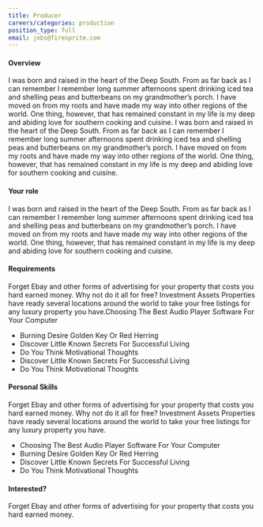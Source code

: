 ```yaml
---
title: Producer
careers/categories: production
position_type: full
email: jobs@firesprite.com
---
```

#### Overview

I was born and raised in the heart of the Deep South. From as far back as I can remember I remember long summer afternoons spent drinking iced tea and shelling peas and butterbeans on my grandmother’s porch. I have moved on from my roots and have made my way into other regions of the world. One thing, however, that has remained constant in my life is my deep and abiding love for southern cooking and cuisine. I was born and raised in the heart of the Deep South. From as far back as I can remember I remember long summer afternoons spent drinking iced tea and shelling peas and butterbeans on my grandmother’s porch. I have moved on from my roots and have made my way into other regions of the world. One thing, however, that has remained constant in my life is my deep and abiding love for southern cooking and cuisine.

#### Your role

I was born and raised in the heart of the Deep South. From as far back as I can remember I remember long summer afternoons spent drinking iced tea and shelling peas and butterbeans on my grandmother’s porch. I have moved on from my roots and have made my way into other regions of the world. One thing, however, that has remained constant in my life is my deep and abiding love for southern cooking and cuisine.

#### Requirements

Forget Ebay and other forms of advertising for your property that costs you hard earned money. Why not do it all for free? Investment Assets Properties have ready several locations around the world to take your free listings for any luxury property you have.Choosing The Best Audio Player Software For Your Computer

* Burning Desire Golden Key Or Red Herring
* Discover Little Known Secrets For Successful Living
* Do You Think Motivational Thoughts
* Discover Little Known Secrets For Successful Living
* Do You Think Motivational Thoughts

#### Personal Skills

Forget Ebay and other forms of advertising for your property that costs you hard earned money. Why not do it all for free? Investment Assets Properties have ready several locations around the world to take your free listings for any luxury property you have.

* Choosing The Best Audio Player Software For Your Computer
* Burning Desire Golden Key Or Red Herring
* Discover Little Known Secrets For Successful Living
* Do You Think Motivational Thoughts

#### Interested?

Forget Ebay and other forms of advertising for your property that costs you hard earned money.
